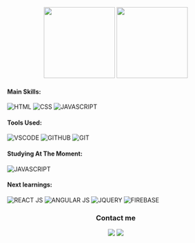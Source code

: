 <div align="center">
 <img height="165em" src="https://github-readme-stats.vercel.app/api?username=CesarCanoff&show_icons=true&theme=tokyonight&include_all_commits=true&count_private=true&bg_color=05122A&icon_color=1572B6&text_color=FFFFFF&border_color=1572B6&title_color=1572B6" />
 <img height="165em" src="https://github-readme-stats.vercel.app/api/top-langs/?username=CesarCanoff&layout=compact&bg_color=05122A&icon_color=EB373C&text_color=ffffff&border_color=1572B6&title_color=1572B6">
</div>

<h4>Main Skills:</h4>

![HTML](https://img.shields.io/badge/HTML-05122A?style=for-the-badge&logo=html5&logoColor=f25320)
![CSS](https://img.shields.io/badge/CSS-05122A?&style=for-the-badge&logo=css3&logoColor=1572B6)
![JAVASCRIPT](https://img.shields.io/badge/JavaScript-05122A?style=for-the-badge&logo=javascript&logoColor=F7DF1E)

<h4>Tools Used:</h4>

![VSCODE](https://img.shields.io/badge/Visual_Studio_Code-05122A?style=for-the-badge&logo=visual%20studio%20code&logoColor=1572B6)
![GITHUB](https://img.shields.io/badge/GitHub-05122A?style=for-the-badge&logo=github&logoColor=white)
![GIT](https://img.shields.io/badge/Git-05122A?style=for-the-badge&logo=git&logoColor=E44C30)
 
<h4>Studying At The Moment:</h4>

![JAVASCRIPT](https://img.shields.io/badge/JavaScript-05122A?style=for-the-badge&logo=javascript&logoColor=F7DF1E)

<h4>Next learnings:</h4>

![REACT JS](https://img.shields.io/badge/React-05122A?style=for-the-badge&logo=react&logoColor=61DAFB)
![ANGULAR JS](https://img.shields.io/badge/AngularJS-05122A?style=for-the-badge&logo=angularjs&logoColor=D82736)
![JQUERY](https://img.shields.io/badge/jQuery-05122A?style=for-the-badge&logo=jquery&logoColor=white)
![FIREBASE](https://img.shields.io/badge/firebase-05122A?style=for-the-badge&logo=firebase&logoColor=F7DF1E)
 
<div align="center">
 <h3> Contact me </h3>
 <a href="mailto:canoff.developer@gmail.com"><img src="https://img.shields.io/badge/canoff.developer@gmail.com-05122A?style=for-the-badge&logo=gmail&logoColor=E70001"></a>
 <a href="https://www.linkedin.com/in/cesarcanoff/"><img src="https://img.shields.io/badge/CesarCanoff-05122A?style=for-the-badge&logo=linkedin&logoColor=0073b0"></a>
</div>
